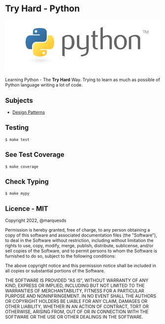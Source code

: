 # Try Hard - Python

![Python Logo](assets/images/python-logo.png)

Learning Python - The **Try Hard** Way. Trying to learn as much as possible of Python language writing a lot of code.

## Subjects

- [Design Patterns](app/design_patterns/)

## Testing
```shell
$ make test
```

## See Test Coverage
```shell
$ make coverage
```

## Check Typing
```shell
$ make mypy
```

## Licence - MIT
Copyright 2022, @marquesds

Permission is hereby granted, free of charge, to any person obtaining a copy of this software and associated documentation files (the "Software"), to deal in the Software without restriction, including without limitation the rights to use, copy, modify, merge, publish, distribute, sublicense, and/or sell copies of the Software, and to permit persons to whom the Software is furnished to do so, subject to the following conditions:

The above copyright notice and this permission notice shall be included in all copies or substantial portions of the Software.

THE SOFTWARE IS PROVIDED "AS IS", WITHOUT WARRANTY OF ANY KIND, EXPRESS OR IMPLIED, INCLUDING BUT NOT LIMITED TO THE WARRANTIES OF MERCHANTABILITY, FITNESS FOR A PARTICULAR PURPOSE AND NONINFRINGEMENT. IN NO EVENT SHALL THE AUTHORS OR COPYRIGHT HOLDERS BE LIABLE FOR ANY CLAIM, DAMAGES OR OTHER LIABILITY, WHETHER IN AN ACTION OF CONTRACT, TORT OR OTHERWISE, ARISING FROM, OUT OF OR IN CONNECTION WITH THE SOFTWARE OR THE USE OR OTHER DEALINGS IN THE SOFTWARE.
